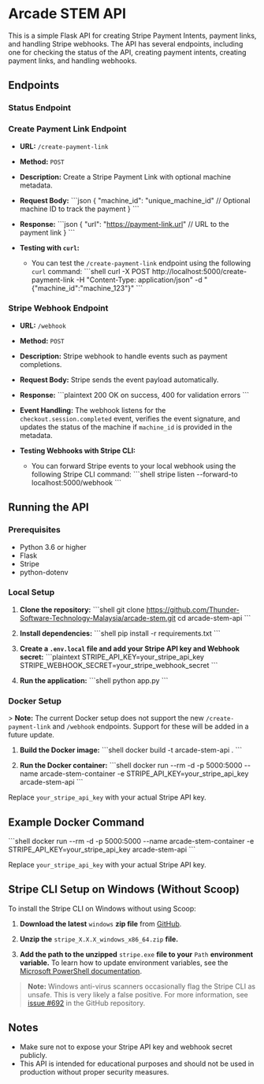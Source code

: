 # Arcade STEM API

This is a simple Flask API for creating Stripe Payment Intents, payment links, and handling Stripe webhooks. The API has several endpoints, including one for checking the status of the API, creating payment intents, creating payment links, and handling webhooks.

## Endpoints

### Status Endpoint

### Create Payment Link Endpoint

- **URL:** `/create-payment-link`
- **Method:** `POST`
- **Description:** Create a Stripe Payment Link with optional machine metadata.
- **Request Body:**
  \```json
  {
    "machine_id": "unique_machine_id"  // Optional machine ID to track the payment
  }
  \```
- **Response:**
  \```json
  {
    "url": "https://payment-link.url"  // URL to the payment link
  }
  \```

- **Testing with `curl`:**
  - You can test the `/create-payment-link` endpoint using the following `curl` command:
    \```shell
    curl -X POST http://localhost:5000/create-payment-link -H "Content-Type: application/json" -d "{\"machine_id\":\"machine_123\"}"
    \```

### Stripe Webhook Endpoint

- **URL:** `/webhook`
- **Method:** `POST`
- **Description:** Stripe webhook to handle events such as payment completions.
- **Request Body:** Stripe sends the event payload automatically.
- **Response:**
  \```plaintext
  200 OK on success, 400 for validation errors
  \```

- **Event Handling:** The webhook listens for the `checkout.session.completed` event, verifies the event signature, and updates the status of the machine if `machine_id` is provided in the metadata.

- **Testing Webhooks with Stripe CLI:**
  - You can forward Stripe events to your local webhook using the following Stripe CLI command:
    \```shell
    stripe listen --forward-to localhost:5000/webhook
    \```

## Running the API

### Prerequisites

- Python 3.6 or higher
- Flask
- Stripe
- python-dotenv

### Local Setup

1. **Clone the repository:**
    \```shell
    git clone https://github.com/Thunder-Software-Technology-Malaysia/arcade-stem.git
    cd arcade-stem-api
    \```

2. **Install dependencies:**
    \```shell
    pip install -r requirements.txt
    \```

3. **Create a `.env.local` file and add your Stripe API key and Webhook secret:**
    \```plaintext
    STRIPE_API_KEY=your_stripe_api_key
    STRIPE_WEBHOOK_SECRET=your_stripe_webhook_secret
    \```

4. **Run the application:**
    \```shell
    python app.py
    \```

### Docker Setup

\> **Note:** The current Docker setup does not support the new `/create-payment-link` and `/webhook` endpoints. Support for these will be added in a future update.

1. **Build the Docker image:**
    \```shell
    docker build -t arcade-stem-api .
    \```

2. **Run the Docker container:**
    \```shell
    docker run --rm -d -p 5000:5000 --name arcade-stem-container -e STRIPE_API_KEY=your_stripe_api_key arcade-stem-api
    \```

Replace `your_stripe_api_key` with your actual Stripe API key.

## Example Docker Command

\```shell
docker run --rm -d -p 5000:5000 --name arcade-stem-container -e STRIPE_API_KEY=your_stripe_api_key arcade-stem-api
\```

Replace `your_stripe_api_key` with your actual Stripe API key.

## Stripe CLI Setup on Windows (Without Scoop)

To install the Stripe CLI on Windows without using Scoop:

1. **Download the latest** `windows` **zip file** from [GitHub](https://github.com/stripe/stripe-cli/releases).
 
2. **Unzip the** `stripe_X.X.X_windows_x86_64.zip` **file.**

3. **Add the path to the unzipped** `stripe.exe` **file to your** `Path` **environment variable.** To learn how to update environment variables, see the [Microsoft PowerShell documentation](https://docs.microsoft.com/en-us/powershell/scripting/setup/environment-variables?view=powershell-7.1).

> **Note:** Windows anti-virus scanners occasionally flag the Stripe CLI as unsafe. This is very likely a false positive. For more information, see [issue #692](https://github.com/stripe/stripe-cli/issues/692) in the GitHub repository.

## Notes

- Make sure not to expose your Stripe API key and webhook secret publicly.
- This API is intended for educational purposes and should not be used in production without proper security measures.